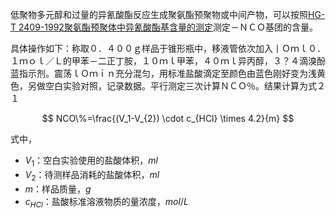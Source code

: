 低聚物多元醇和过量的异氰酸酯反应生成聚氨酯预聚物或中间产物，可以按照[HG-T 2409-1992聚氨酯预聚体中异氰酸酯基含量的测定](zotero://open-pdf/library/items/WZNJ56K6)测定－ＮＣＯ基团的含量。 

具体操作如下：称取０．４００ｇ样品于锥形瓶中，移液管依次加入丨Ｏｍｌ０．１ｍｏｌ／Ｌ的甲苯－二正丁胺，１０ｍｌ甲苯，４０ｍｌ异丙醇，３？４滴溴酚蓝指示剂。震荡ｌＯｍｉｎ充分混匀，用标准盐酸滴定至颜色由蓝色刚好变为浅黄色，另做空白实验对照，记录数据。平行测定三次计算ＮＣＯ％。结果计算为式２１

$$
NCO\%=\frac{(V_1-V_{2}) \cdot c_{HCl} \times 4.2}{m}
$$

式中，
- $V_1$：空白实验使用的盐酸体积，$ml$
- $V_2$：待测样品消耗的盐酸体积，$ml$
- $m$：样品质量，$g$
- $c_{HCl}$：盐酸标准溶液物质的量浓度，$mol/L$